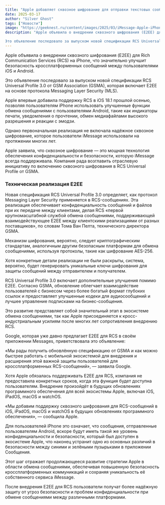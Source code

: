```yaml
---
title: "Apple добавляет сквозное шифрование для отправки текстовых сообщений с помощью iPhone"
date: 2025-03-17
author: "Silver Ghost"
tags: ["Новости"]
image: "https://geeknest.ru/content/images/2025/03/iMessage-Apple-iPhone-iPad-iPod-Mac-1000x523.jpg"
description: "Apple объявила о внедрении сквозного шифрования (E2EE) для Rich Communication Services (RCS) на iPhone, что значительно улучшит безопасность кроссплатформенных сообщений между пользователями iOS и Android.

Это объявление последовало за выпуском новой спецификации RCS Universal Profile 3.0 от GSM Association (GSMA), которая включает E2EE на основе протокола Messaging Layer Security"
---
```


Apple объявила о внедрении сквозного шифрования (E2EE) для Rich Communication Services (RCS) на iPhone, что значительно улучшит безопасность кроссплатформенных сообщений между пользователями iOS и Android.

Это объявление последовало за выпуском новой спецификации RCS Universal Profile 3.0 от GSM Association (GSMA), которая включает E2EE на основе протокола Messaging Layer Security (MLS).

Apple впервые добавила поддержку RCS в iOS 18.1 прошлой осенью, позволяя пользователям iPhone использовать улучшенные функции обмена сообщениями с пользователями Android, такие как индикаторы печати, уведомления о прочтении, обмен медиафайлами высокого разрешения и реакции с эмодзи.

Однако первоначальная реализация не включала надёжное сквозное шифрование, которое пользователи iMessage использовали на протяжении многих лет.

Apple заявила, что сквозное шифрование — это мощная технология обеспечения конфиденциальности и безопасности, которую iMessage всегда поддерживала. Компания рада возглавить отраслевую инициативу по включению сквозного шифрования в RCS Universal Profile от GSMA.

### Техническая реализация E2EE

Новая спецификация RCS Universal Profile 3.0 определяет, как протокол Messaging Layer Security применяется в RCS-сообщениях. Эта реализация обеспечивает конфиденциальность сообщений и файлов при их передаче между клиентами, делая RCS «первой крупномасштабной службой обмена сообщениями, поддерживающей взаимодействующее E2EE между клиентскими реализациями от разных поставщиков», по словам Тома Ван Пелта, технического директора GSMA.

Механизм шифрования, вероятно, следует криптографическим стандартам, аналогичным другим безопасным платформам для обмена сообщениями, используя протоколы, такие как шифрование AES-256.

Хотя конкретные детали реализации не были раскрыты, система, вероятно, будет генерировать уникальные ключи шифрования для защиты сообщений между отправителем и получателем.

RCS Universal Profile 3.0 включает дополнительные улучшения помимо E2EE. Согласно GSMA, обновление облегчает взаимодействие пользователей с бизнесом через более богатый формат глубоких ссылок и предоставляет улучшенные кодеки для аудиосообщений и лучшее управление подписками на бизнес-сообщения.

Это развитие представляет собой значительный этап в экосистеме обмена сообщениями, так как Apple присоединяется к кросс-индустриальным усилиям после многих лет сопротивления внедрению RCS.

Google, которая уже давно предлагает E2EE для RCS в своём приложении Messages, приветствовала это объявление:

«Мы рады получить обновлённую спецификацию от GSMA и как можно быстрее работать с мобильной экосистемой для внедрения и расширения этой важной защиты пользователей для кроссплатформенных RCS-сообщений», — заявила Google.

Хотя Apple обязалась поддерживать E2EE для RCS, компания не предоставила конкретных сроков, когда эта функция будет доступна пользователям. Внедрение произойдёт в будущих обновлениях программного обеспечения для всей экосистемы Apple, включая iOS, iPadOS, macOS и watchOS.

«Мы добавим поддержку сквозного шифрования для RCS-сообщений в iOS, iPadOS, macOS и watchOS в будущих обновлениях программного обеспечения», — сообщила Apple.

Для пользователей iPhone это означает, что сообщения, отправленные пользователям Android, вскоре будут иметь такой же уровень конфиденциальности и безопасности, который был доступен в экосистеме Apple, что наконец устранит одно из основных различий в безопасности между синими и зелёными пузырьками в приложении Сообщения.

Этот шаг отражает продолжающееся развитие стратегии Apple в области обмена сообщениями, обеспечивая повышенную безопасность кроссплатформенных коммуникаций и сохраняя уникальность её собственного сервиса iMessage.

После внедрения E2EE для RCS пользователи получат более надёжную защиту от угроз безопасности и проблем конфиденциальности при обмене сообщениями между различными платформами.